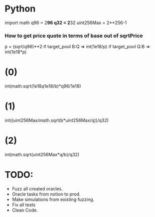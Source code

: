 # Python

import math
q96 = 2**96
q32 = 2**32
uint256Max = 2\*\*256-1

### How to get price quote in terms of base out of sqrtPrice

p = (sqrt/q96)\*\*2
if target_pool B:Q => int(1e18/p)
if target_pool Q:B => int(1e18\*p)

# (0)

int(math.sqrt(1e18*q*1e18/b)\*q96/1e18)

# (1)

int((uint256Max/math.sqrt(b\*uint256Max/q))/q32)

# (2)

int(math.sqrt(uint256Max\*q/b)/q32)

# TODO:

- Fuzz all created oracles.
- Oracle tasks from notion to prod.
- Make simulations from existing fuzzing.
- Fix all tests
- Clean Code.

